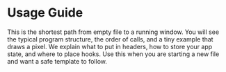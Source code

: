 # Usage Guide

This is the shortest path from empty file to a running window. You will see the typical program structure, the order of calls, and a tiny example that draws a pixel. We explain what to put in headers, how to store your app state, and where to place hooks. Use this when you are starting a new file and want a safe template to follow.
